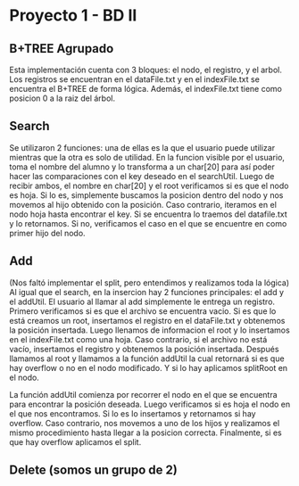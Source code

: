 # Proyecto 1 - BD II
## B+TREE Agrupado
Esta implementación cuenta con 3 bloques: el nodo, el registro, y el arbol. Los registros se encuentran en el dataFile.txt y en el indexFile.txt se encuentra el B+TREE de forma lógica. Además, el indexFile.txt tiene como posicion 0 a la raiz del árbol.

## Search
Se utilizaron 2 funciones: una de ellas es la que el usuario puede utilizar mientras que la otra es solo de utilidad. En la funcion visible por el usuario, toma el nombre del alumno y lo transforma a un char[20] para así poder hacer las comparaciones con el key deseado en el searchUtil. Luego de recibir ambos, el nombre en char[20] y el root verificamos si es que el nodo es hoja. Si lo es, simplemente buscamos la posicion dentro del nodo y nos movemos al hijo obtenido con la posición. Caso contrario, iteramos en el nodo hoja hasta encontrar el key. Si se encuentra lo traemos del datafile.txt y lo retornamos. Si no, verificamos el caso en el que se encuentre en como primer hijo del nodo.

## Add 
(Nos faltó implementar el split, pero entendimos y realizamos toda la lógica) Al igual que el search, en la insercion hay 2 funciones principales: el add y el addUtil. El usuario al llamar al add simplemente le entrega un registro. Primero verificamos si es que el archivo se encuentra vacio. Si es que lo está creamos un root, insertamos el registro en el dataFile.txt y obtenemos la posición insertada. Luego llenamos de informacion el root y lo insertamos en el indexFile.txt como una hoja. Caso contrario, si el archivo no está vacío, insertamos el registro y obtenemos la posición insertada. Después llamamos al root y llamamos a la función addUtil la cual retornará si es que hay overflow o no en el nodo modificado. Y si lo hay aplicamos splitRoot en el nodo.

La función addUtil comienza por recorrer el nodo en el que se encuentra para encontrar la posición deseada. Luego verificamos si es hoja el nodo en el que nos encontramos. Si lo es lo insertamos y retornamos si hay overflow. Caso contrario, nos movemos a uno de los hijos y realizamos el mismo procedimiento hasta llegar a la posicion correcta. Finalmente, si es que hay overflow aplicamos el split.

## Delete (somos un grupo de 2)
